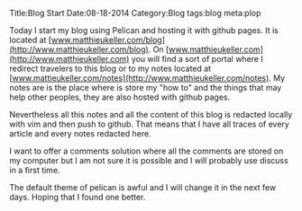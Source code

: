 Title:Blog Start
Date:08-18-2014
Category:Blog
tags:blog
meta:plop

Today I start my blog using Pelican and hosting it with github pages.
It is located at [www.matthieukeller.com/blog](http://www.matthieukeller.com/blog).
On [www.matthieukeller.com](http://www.matthieukeller.com) you will find a sort
of portal where I redirect travelers to this blog or to my notes located at
[www.mattieukeller.com/notes](http://www.matthieukeller.com/notes). My notes are is
the place where is store my "how to" and the things that may help other peoples,
they are also hosted with github pages.

Nevertheless all this notes and all the content of this blog is redacted locally
with vim and then push to github. That means that I have all traces of every
article and every notes redacted here.

I want to offer a comments solution where
all the comments are stored on my computer but I am not sure it is possible and
I will probably use discuss in a first time.

The default theme of pelican is awful and I will change it in the next few days.
Hoping that I found one better.

